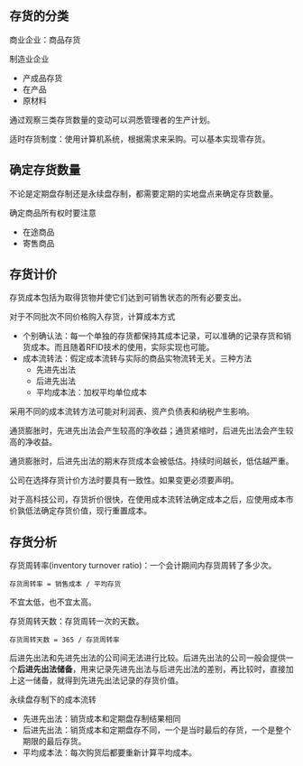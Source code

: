 
## 存货的分类

商业企业：商品存货

制造业企业
+ 产成品存货
+ 在产品
+ 原材料

通过观察三类存货数量的变动可以洞悉管理者的生产计划。

适时存货制度：使用计算机系统，根据需求来采购。可以基本实现零存货。

## 确定存货数量

不论是定期盘存制还是永续盘存制，都需要定期的实地盘点来确定存货数量。

确定商品所有权时要注意
+ 在途商品
+ 寄售商品

## 存货计价

存货成本包括为取得货物并使它们达到可销售状态的所有必要支出。

对于不同批次不同价格购入存货，计算成本方式
+ 个别确认法：每一个单独的存货都保持其成本记录，可以准确的记录存货和销货成本。而且随着RFID技术的使用，实际实现也可能。
+ 成本流转法：假定成本流转与实际的商品实物流转无关。三种方法
  - 先进先出法
  - 后进先出法
  - 平均成本法：加权平均单位成本

采用不同的成本流转方法可能对利润表、资产负债表和纳税产生影响。

通货膨胀时，先进先出法会产生较高的净收益；通货紧缩时，后进先出法会产生较高的净收益。

通货膨胀时，后进先出法的期末存货成本会被低估。持续时间越长，低估越严重。

公司在选择存货计价方法时要具有一致性。如果变更必须要声明。

对于高科技公司，存货折价很快，在使用成本流转法确定成本之后，应使用成本市价孰低法确定存货价值，现行重置成本。

## 存货分析

存货周转率(inventory turnover ratio)：一个会计期间内存货周转了多少次。

```
存货周转率 = 销售成本 / 平均存货
```

不宜太低，也不宜太高。



存货周转天数：存货周转一次的天数。
```
存货周转天数 = 365 / 存货周转率
```


后进先出法和先进先出法的公司间无法进行比较。后进先出法的公司一般会提供一个**后进先出法储备**，用来记录先进先出法与后进先出法的差别，再比较时，直接加上这一储备，就得到先进先出法记录的存货价值。

永续盘存制下的成本流转
+ 先进先出法：销货成本和定期盘存制结果相同
+ 后进先出法：销货成本和定期盘存不同，一个是当时最后的存货，一个是整个期限的最后存货。
+ 平均成本法：每次购货后都要重新计算平均成本。